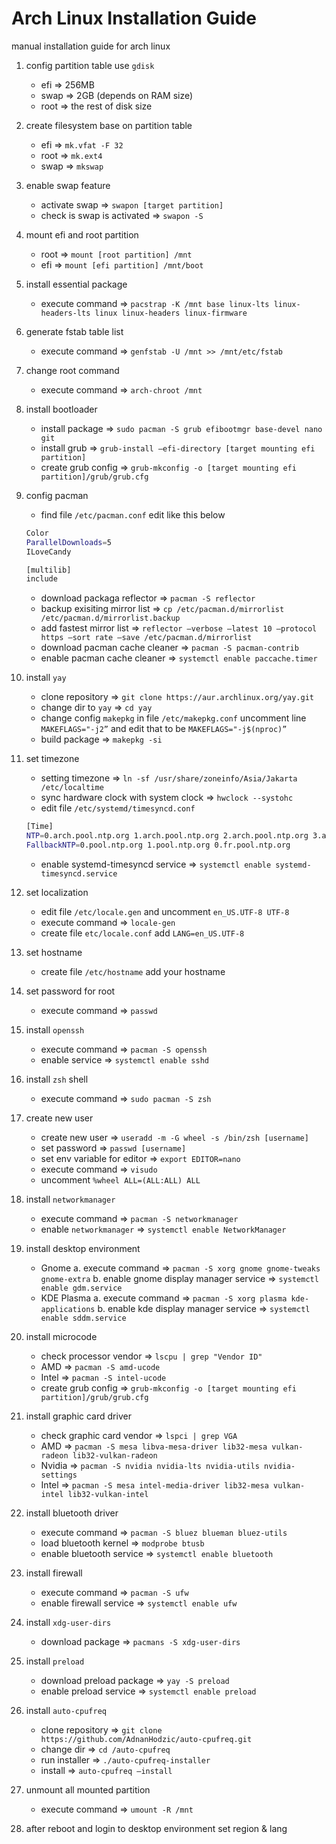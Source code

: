 # Arch Linux Installation Guide
manual installation guide for arch linux

1. config partition table use `gdisk`
    * efi => 256MB
    * swap => 2GB (depends on RAM size)
    * root => the rest of disk size
2. create filesystem base on partition table
    * efi => `mk.vfat -F 32` 
    * root => `mk.ext4`
    * swap => `mkswap`
3. enable swap feature
    * activate swap => `swapon [target partition]`
    * check is swap is activated => `swapon -S`
4. mount efi and root partition
    * root => `mount [root partition] /mnt`
    * efi => `mount [efi partition] /mnt/boot`
5. install essential package
    * execute command => `pacstrap -K /mnt base linux-lts linux-headers-lts linux linux-headers linux-firmware`
6. generate fstab table list
    * execute command => `genfstab -U /mnt >> /mnt/etc/fstab`
7. change root command
    * execute command => `arch-chroot /mnt`
8. install bootloader
    * install package => `sudo pacman -S grub efibootmgr base-devel nano git`
    * install grub => `grub-install —efi-directory [target mounting efi partition]`
    * create grub config => `grub-mkconfig -o [target mounting efi partition]/grub/grub.cfg`
9. config pacman
    * find file `/etc/pacman.conf` edit like this below 

    ```bash
    Color
    ParallelDownloads=5
    ILoveCandy

    [multilib]
    include
    ```

    * download packaga reflector => `pacman -S reflector`
    * backup exisiting mirror list => `cp /etc/pacman.d/mirrorlist /etc/pacman.d/mirrorlist.backup`
    * add fastest mirror list => `reflector —verbose —latest 10 —protocol https —sort rate —save /etc/pacman.d/mirrorlist`
    * download pacman cache cleaner => `pacman -S pacman-contrib`
    * enable pacman cache cleaner => `systemctl enable paccache.timer`
10. install `yay`
    * clone repository => `git clone https://aur.archlinux.org/yay.git`
    * change dir to `yay` => `cd yay`
    * change config `makepkg` in file `/etc/makepkg.conf` uncomment line `MAKEFLAGS="-j2”` and edit that to be `MAKEFLAGS="-j$(nproc)”`
    * build package => `makepkg -si`
11. set timezone
    * setting timezone => `ln -sf /usr/share/zoneinfo/Asia/Jakarta /etc/localtime`
    * sync hardware clock with system clock => `hwclock --systohc`
    * edit file `/etc/systemd/timesyncd.conf`

    ```bash
    [Time]
    NTP=0.arch.pool.ntp.org 1.arch.pool.ntp.org 2.arch.pool.ntp.org 3.arch.pool.ntp.org
    FallbackNTP=0.pool.ntp.org 1.pool.ntp.org 0.fr.pool.ntp.org
    ```

    * enable systemd-timesyncd service => `systemctl enable systemd-timesyncd.service`
12. set localization
    * edit file `/etc/locale.gen` and uncomment `en_US.UTF-8 UTF-8`
    * execute command => `locale-gen`
    * create file `etc/locale.conf` add `LANG=en_US.UTF-8`
13. set hostname
    * create file `/etc/hostname` add your hostname
14. set password for root
    * execute command => `passwd`
15. install `openssh`
    * execute command => `pacman -S openssh`
    * enable service => `systemctl enable sshd`
16. install `zsh` shell
    * execute command => `sudo pacman -S zsh`
17. create new user
    * create new user => `useradd -m -G wheel -s /bin/zsh [username]`
    * set password => `passwd [username]`
    * set env variable for editor => `export EDITOR=nano`
    * execute command => `visudo`
    * uncomment `%wheel ALL=(ALL:ALL) ALL`
18. install `networkmanager`
    * execute command => `pacman -S networkmanager`
    * enable `networkmanager` => `systemctl enable NetworkManager`
19. install desktop environment
    * Gnome
        a. execute command => `pacman -S xorg gnome gnome-tweaks gnome-extra`
        b. enable gnome display manager service => `systemctl enable gdm.service`
    * KDE Plasma
        a. execute command => `pacman -S xorg plasma kde-applications`
        b. enable kde display manager service => `systemctl enable sddm.service`
20. install microcode
    * check processor vendor => `lscpu | grep "Vendor ID"`
    * AMD => `pacman -S amd-ucode`
    * Intel => `pacman -S intel-ucode`
    * create grub config => `grub-mkconfig -o [target mounting efi partition]/grub/grub.cfg`
21. install graphic card driver
    * check graphic card vendor => `lspci | grep VGA`
    * AMD => `pacman -S mesa libva-mesa-driver lib32-mesa vulkan-radeon lib32-vulkan-radeon`
    * Nvidia => `pacman -S nvidia nvidia-lts nvidia-utils nvidia-settings`
    * Intel => `pacman -S mesa intel-media-driver lib32-mesa vulkan-intel lib32-vulkan-intel`
22. install bluetooth driver
    * execute command => `pacman -S bluez blueman bluez-utils`
    * load bluetooth kernel => `modprobe btusb`
    * enable bluetooth service => `systemctl enable bluetooth`
23. install firewall
    * execute command => `pacman -S ufw`
    * enable firewall service => `systemctl enable ufw`
24. install `xdg-user-dirs`
    * download package => `pacmans -S xdg-user-dirs`
25. install `preload`
    * download preload package => `yay -S preload`
    * enable preload service => `systemctl enable preload`
26. install `auto-cpufreq`
    * clone repository => `git clone https://github.com/AdnanHodzic/auto-cpufreq.git`
    * change dir => `cd /auto-cpufreq`
    * run installer => `./auto-cpufreq-installer`
    * install => `auto-cpufreq —install`
27. unmount all mounted partition
    * execute command => `umount -R /mnt`
28. after reboot and login to desktop environment set region & lang
